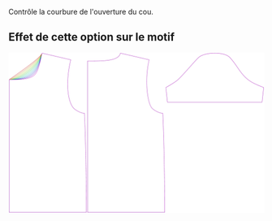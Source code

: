 Contrôle la courbure de l'ouverture du cou.


## Effet de cette option sur le motif
![Cette image montre l'effet de cette option en superposant plusieurs variantes qui ont une valeur différente pour cette option](teagan_necklinebend_sample.svg "Effet de cette option sur le motif")